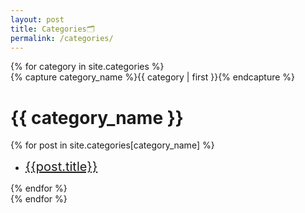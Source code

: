 ```yaml
---
layout: post
title: Categories🗂
permalink: /categories/
---
```

<div id="archives">
  {% for category in site.categories %}
  <div class="archive-group">
    {% capture category_name %}{{ category | first }}{% endcapture %}
    <div id="#{{ category_name | slugize }}"></div>
    <p></p>
    <a name="{{ category_name | slugize }}"></a>
    <h1 class="category-head">{{ category_name }}</h1>
    {% for post in site.categories[category_name] %}
    <article class="archive-item">
    <ul>
      <li>
        <span style="font-size: 20px"><a href="{{ site.baseurl }}{{ post.url }}">{{post.title}}</a></span>
      </li>
    </ul>
      <!-- <span style="color: gray; font-size: small;" class="post-date">{{post.date | date_to_long_string }}</span> -->
    </article>
    {% endfor %}
  </div>
  {% endfor %}
</div>